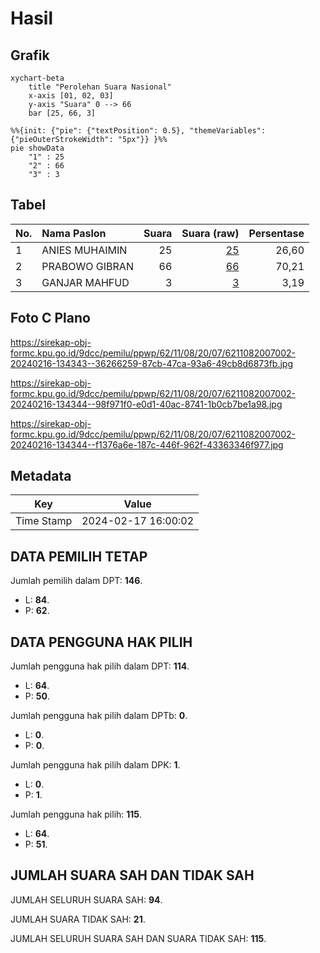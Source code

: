 # Hasil

## Grafik

```mermaid
xychart-beta
    title "Perolehan Suara Nasional"
    x-axis [01, 02, 03]
    y-axis "Suara" 0 --> 66
    bar [25, 66, 3]
```

```mermaid
%%{init: {"pie": {"textPosition": 0.5}, "themeVariables": {"pieOuterStrokeWidth": "5px"}} }%%
pie showData
    "1" : 25
    "2" : 66
    "3" : 3
```

## Tabel

| No. | Nama Paslon    | Suara | Suara (raw) | Persentase |
|:--- |:-------------- | -----:| -----------:| ----------:|
| 1   | ANIES MUHAIMIN | 25    | [25][p-1]   | 26,60      |
| 2   | PRABOWO GIBRAN | 66    | [66][p-2]   | 70,21      |
| 3   | GANJAR MAHFUD  | 3     | [3][p-3]    | 3,19       |


[p-1]: https://github.com/gigit-pemilu/pemilu-2024/blob/main/pilpres/hitung-suara/sub/62-kalimantan-tengah/sub/11-pulang-pisau/sub/08-sebangau-kuala/sub/2007-sei-hambawang/sub/002-tps/sub/paslon-1.txt
[p-2]: https://github.com/gigit-pemilu/pemilu-2024/blob/main/pilpres/hitung-suara/sub/62-kalimantan-tengah/sub/11-pulang-pisau/sub/08-sebangau-kuala/sub/2007-sei-hambawang/sub/002-tps/sub/paslon-2.txt
[p-3]: https://github.com/gigit-pemilu/pemilu-2024/blob/main/pilpres/hitung-suara/sub/62-kalimantan-tengah/sub/11-pulang-pisau/sub/08-sebangau-kuala/sub/2007-sei-hambawang/sub/002-tps/sub/paslon-3.txt

## Foto C Plano

https://sirekap-obj-formc.kpu.go.id/9dcc/pemilu/ppwp/62/11/08/20/07/6211082007002-20240216-134343--36266259-87cb-47ca-93a6-49cb8d6873fb.jpg

https://sirekap-obj-formc.kpu.go.id/9dcc/pemilu/ppwp/62/11/08/20/07/6211082007002-20240216-134344--98f971f0-e0d1-40ac-8741-1b0cb7be1a98.jpg

https://sirekap-obj-formc.kpu.go.id/9dcc/pemilu/ppwp/62/11/08/20/07/6211082007002-20240216-134344--f1376a6e-187c-446f-962f-43363346f977.jpg


## Metadata

| Key        | Value               |
| ---------- | ------------------- |
| Time Stamp | 2024-02-17 16:00:02 |


## DATA PEMILIH TETAP

Jumlah pemilih dalam DPT: **146**.
 * L: **84**.
 * P: **62**.

## DATA PENGGUNA HAK PILIH

Jumlah pengguna hak pilih dalam DPT: **114**.
 * L: **64**.
 * P: **50**.

Jumlah pengguna hak pilih dalam DPTb: **0**.
 * L: **0**.
 * P: **0**.

Jumlah pengguna hak pilih dalam DPK: **1**.
 * L: **0**.
 * P: **1**.

Jumlah pengguna hak pilih: **115**.
 * L: **64**.
 * P: **51**.

## JUMLAH SUARA SAH DAN TIDAK SAH

JUMLAH SELURUH SUARA SAH: **94**.

JUMLAH SUARA TIDAK SAH: **21**.

JUMLAH SELURUH SUARA SAH DAN SUARA TIDAK SAH: **115**.


